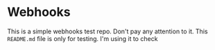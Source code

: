 # Webhooks

This is a simple webhooks test repo. Don't pay any attention to it.
This `README.md` file is only for testing. I'm using it to check
